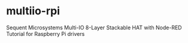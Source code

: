 # multiio-rpi
Sequent Microsystems Multi-IO 8-Layer Stackable HAT with Node-RED Tutorial for Raspberry Pi drivers
